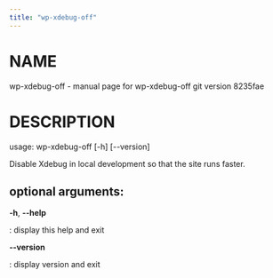 ```yaml
---
title: "wp-xdebug-off"
---
```



NAME
====

wp-xdebug-off - manual page for wp-xdebug-off git version 8235fae

DESCRIPTION
===========

usage: wp-xdebug-off \[-h\] \[\--version\]

Disable Xdebug in local development so that the site runs faster.

optional arguments:
-------------------

**-h**, **\--help**

:   display this help and exit

**\--version**

:   display version and exit
